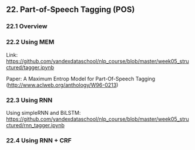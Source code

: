 

## 22. Part-of-Speech Tagging (POS)
### 22.1 Overview

### 22.2 Using MEM

Link: https://github.com/yandexdataschool/nlp_course/blob/master/week05_structured/tagger.ipynb

Paper: A Maximum Entrop Model for Part-Of-Speech Tagging (http://www.aclweb.org/anthology/W96-0213)

### 22.3 Using RNN

Using simpleRNN and BiLSTM: https://github.com/yandexdataschool/nlp_course/blob/master/week05_structured/rnn_tagger.ipynb

### 22.4 Using RNN + CRF
